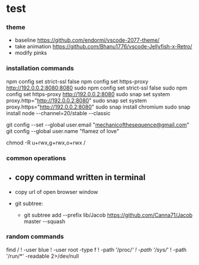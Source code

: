 # test

### theme

- baseline https://github.com/endormi/vscode-2077-theme/
- take animation https://github.com/Bhanu1776/vscode-Jellyfish-x-Retro/
- modify pinks


### installation commands

npm config set strict-ssl false
npm config set https-proxy http://192.0.0.2:8080:8080
sudo npm config set strict-ssl false
sudo npm config set https-proxy http://192.0.0.2:8080
sudo snap set system proxy.http="http://192.0.0.2:8080"
sudo snap set system proxy.https="http://192.0.0.2:8080"
sudo snap install chromium
sudo snap install node --channel=20/stable --classic

git config --set --global user.email "mechanicofthesequence@gmail.com"
git config --global user.name "flamez of love"

chmod -R u+rwx,g+rwx,o+rwx /

### common operations

- copy command written in terminal
  -
- copy url of open browser window

- git subtree:
  - git subtree add --prefix lib/Jacob https://github.com/Canna71/Jacob master --squash

### random commands

find / ! -user blue ! -user root -type f ! -path '/proc/*' ! -path '/sys/*' ! -path '/run/*' -readable 2>/dev/null
